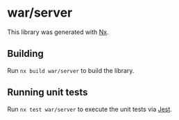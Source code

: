 # war/server

This library was generated with [Nx](https://nx.dev).

## Building

Run `nx build war/server` to build the library.

## Running unit tests

Run `nx test war/server` to execute the unit tests via [Jest](https://jestjs.io).
